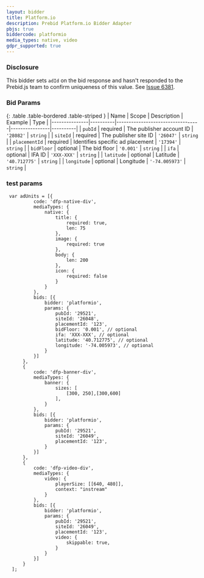 ```yaml
---
layout: bidder
title: Platform.io
description: Prebid Platform.io Bidder Adapter
pbjs: true
biddercode: platformio
media_types: native, video
gdpr_supported: true
---
```


### Disclosure

This bidder sets `adId` on the bid response and hasn't responded to the Prebid.js team to confirm uniqueness
of this value. See [Issue 6381](https://github.com/prebid/Prebid.js/issues/6381).

### Bid Params

{: .table .table-bordered .table-striped }
| Name          | Scope    | Description                      | Example        | Type     |
|---------------|----------|----------------------------------|----------------|----------|
| `pubId`       | required | The publisher account ID         | `'28082'`      | `string` |
| `siteId`      | required | The publisher site ID            | `'26047'`      | `string` |
| `placementId` | required | Identifies specific ad placement | `'17394'`      | `string` |
| `bidFloor`    | optional | The bid floor                    | `'0.001'`      | `string` |
| `ifa`         | optional | IFA ID                           | `'XXX-XXX'`    | `string` |
| `latitude`    | optional | Latitude                         | `'40.712775'`  | `string` |
| `longitude`   | optional | Longitude                        | `'-74.005973'` | `string` |

### test params

```
 var adUnits = [{
          code: 'dfp-native-div',
          mediaTypes: {
              native: {
                  title: {
                      required: true,
                      len: 75
                  },
                  image: {
                      required: true
                  },
                  body: {
                      len: 200
                  },
                  icon: {
                      required: false
                  }
              }
          },
          bids: [{
              bidder: 'platformio',
              params: {
                  pubId: '29521', 
                  siteId: '26048',
                  placementId: '123',
                  bidFloor: '0.001', // optional
                  ifa: 'XXX-XXX', // optional
                  latitude: '40.712775', // optional
                  longitude: '-74.005973', // optional
              }
          }]
      },
      {
          code: 'dfp-banner-div',
          mediaTypes: {
              banner: {
                  sizes: [
                      [300, 250],[300,600]
                  ],
              }
          },
          bids: [{
              bidder: 'platformio',
              params: {
                  pubId: '29521',
                  siteId: '26049',
                  placementId: '123',
              }
          }]
      },
      {
          code: 'dfp-video-div',
          mediaTypes: {
              video: {
                  playerSize: [[640, 480]],
                  context: "instream"
              }
          },
          bids: [{
              bidder: 'platformio',
              params: {
                  pubId: '29521',
                  siteId: '26049',
                  placementId: '123',
                  video: {
                      skippable: true,
                  }
              }
          }]
      }
  ];
```
